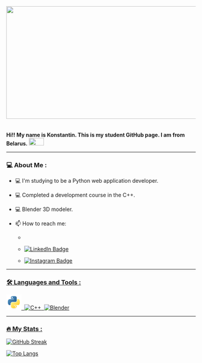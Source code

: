<div align="center">
  <img src="https://media.giphy.com/media/dWesBcTLavkZuG35MI/giphy.gif" width="600" height="300"/>
</div>


</div id="count" align="center"> 
   <img src="https://komarev.com/ghpvc/?username=KonstantinMazurow&style=flat-square&color=blue" alt=""/>



**Hi!! My name is Konstantin. This is my student GitHub page. I am from Belarus.**
  <img src="https://media.giphy.com/media/mDNA0yPH6YOx8MWeJB/giphy.gif" width="40" height="20"/>
<div>
  
---


### 💻 About Me :

- 💻 I'm studying to be a Python web application developer.

- 💻 Completed a development course in the C++.
  
- 💻 Blender 3D modeler.

- :mailbox: How to reach me: 
  
  - <a href="konstantin.mazurow@gmail.com> <https://img.shields.io/badge/Gmail-D14836?style=for-the-badge&logo=gmail&logoColor=white)" alt="Gmail Badge"/>
  
  - <a href="https://www.linkedin.com/in/konstantin-mazurow-626453137/"> <img src="https://img.shields.io/badge/LinkedIn-blue?style=for-the-badge&logo=linkedin&logoColor=white" alt="LinkedIn Badge"/>
  
  -  <a href="https://www.instagram.com/mazurowkonstantin/"> <img src="https://img.shields.io/badge/Instagram-E4405F?style=for-the-badge&logo=instagram&logoColor=white" alt="Instagram Badge"/>

---
  ### :hammer_and_wrench: Languages and Tools :
  <div>
  <img src="https://github.com/devicons/devicon/blob/master/icons/python/python-original.svg" title="Python" alt="Python" width="40" height="40"/>&nbsp;
  <img src="https://img.icons8.com/color/512/c-plus-plus-logo.png" title="С++" alt="С++" width="40" height="40"/>&nbsp;
  <img src="https://upload.wikimedia.org/wikipedia/commons/thumb/0/0c/Blender_logo_no_text.svg/2560px-Blender_logo_no_text.svg.png" title="Blender" alt="Blender" width="40" height="40"/>

---

### :fire: My Stats :
[![GitHub Streak](http://github-readme-streak-stats.herokuapp.com?user=KonstantinMazurow&theme=dark&hide_border=true&date_format=j%20M%5B%20Y%5D)](https://git.io/streak-stats)

[![Top Langs](https://github-readme-stats.vercel.app/api/top-langs/?username=KonstantinMazurow&layout=compact&theme=vision-friendly-dark)](https://github.com/anuraghazra/github-readme-stats)
<!--
